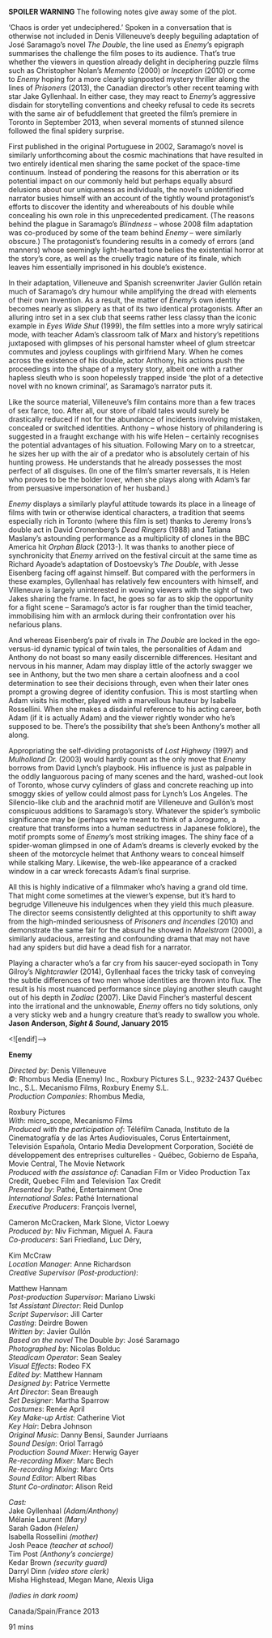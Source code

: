 **SPOILER WARNING** The following notes give away some of the plot.

‘Chaos is order yet undeciphered.’ Spoken in a conversation that is otherwise not included in Denis Villeneuve’s deeply beguiling adaptation of José Saramago’s novel _The Double_, the line used as _Enemy_’s epigraph summarises the challenge the film poses to its audience. That’s true whether the viewers in question already delight in deciphering puzzle films such as Christopher Nolan’s _Memento_ (2000) or _Inception_ (2010) or come to _Enemy_ hoping for a more clearly signposted mystery thriller along the lines of _Prisoners_ (2013), the Canadian director’s other recent teaming with star Jake Gyllenhaal. In either case, they may react to _Enemy_’s aggressive disdain for storytelling conventions and cheeky refusal to cede its secrets with the same air of befuddlement that greeted the film’s premiere in Toronto in September 2013, when several moments of stunned silence followed the final spidery surprise.

First published in the original Portuguese in 2002, Saramago’s novel is similarly unforthcoming about the cosmic machinations that have resulted in two entirely identical men sharing the same pocket of the space-time continuum. Instead of pondering the reasons for this aberration or its potential impact on our commonly held but perhaps equally absurd delusions about our uniqueness as individuals, the novel’s unidentified narrator busies himself with an account of the tightly wound protagonist’s efforts to discover the identity and whereabouts of his double while concealing his own role in this unprecedented predicament. (The reasons behind the plague in Saramago’s _Blindness_ – whose 2008 film adaptation was co-produced by some of the team behind _Enemy_ – were similarly obscure.) The protagonist’s foundering results in a comedy of errors (and manners) whose seemingly light-hearted tone belies the existential horror at the story’s core, as well as the cruelly tragic nature of its finale, which leaves him essentially imprisoned in his double’s existence.

In their adaptation, Villeneuve and Spanish screenwriter Javier Gullón retain much of Saramago’s dry humour while amplifying the dread with elements of their own invention. As a result, the matter of _Enemy_’s own identity becomes nearly as slippery as that of its two identical protagonists. After an alluring intro set in a sex club that seems rather less classy than the iconic example in _Eyes Wide Shut_ (1999), the film settles into a more wryly satirical mode, with teacher Adam’s classroom talk of Marx and history’s repetitions juxtaposed with glimpses of his personal hamster wheel of glum streetcar commutes and joyless couplings with girlfriend Mary. When he comes across the existence of his double, actor Anthony, his actions push the proceedings into the shape of a mystery story, albeit one with a rather hapless sleuth who is soon hopelessly trapped inside ‘the plot of a detective novel with no known criminal’, as Saramago’s narrator puts it.

Like the source material, Villeneuve’s film contains more than a few traces of sex farce, too. After all, our store of ribald tales would surely be drastically reduced if not for the abundance of incidents involving mistaken, concealed or switched identities. Anthony – whose history of philandering is suggested in a fraught exchange with his wife Helen – certainly recognises the potential advantages of his situation. Following Mary on to a streetcar, he sizes her up with the air of a predator who is absolutely certain of his hunting prowess. He understands that he already possesses the most perfect of all disguises. (In one of the film’s smarter reversals, it is Helen who proves to be the bolder lover, when she plays along with Adam’s far from persuasive impersonation of her husband.)

_Enemy_ displays a similarly playful attitude towards its place in a lineage of films with twin or otherwise identical characters, a tradition that seems especially rich in Toronto (where this film is set) thanks to Jeremy Irons’s double act in David Cronenberg’s _Dead Ringers_ (1988) and Tatiana Maslany’s astounding performance as a multiplicity of clones in the BBC America hit _Orphan Black_ (2013-). It was thanks to another piece of synchronicity that _Enemy_ arrived on the festival circuit at the same time as Richard Ayoade’s adaptation of Dostoevsky’s _The Double_, with Jesse Eisenberg facing off against himself. But compared with the performers in these examples, Gyllenhaal has relatively few encounters with himself, and Villeneuve is largely uninterested in wowing viewers with the sight of two Jakes sharing the frame. In fact, he goes so far as to skip the opportunity for a fight scene – Saramago’s actor is far rougher than the timid teacher, immobilising him with an armlock during their confrontation over his nefarious plans.

And whereas Eisenberg’s pair of rivals in _The Double_ are locked in the ego-versus-id dynamic typical of twin tales, the personalities of Adam and Anthony do not boast so many easily discernible differences. Hesitant and nervous in his manner, Adam may display little of the actorly swagger we see in Anthony, but the two men share a certain aloofness and a cool determination to see their decisions through, even when their later ones prompt a growing degree of identity confusion. This is most startling when Adam visits his mother, played with a marvellous hauteur by Isabella Rossellini. When she makes a disdainful reference to his acting career, both Adam (if it is actually Adam) and the viewer rightly wonder who he’s supposed to be. There’s the possibility that she’s been Anthony’s mother all along.

Appropriating the self-dividing protagonists of _Lost Highway_ (1997) and _Mulholland Dr._ (2003) would hardly count as the only move that _Enemy_ borrows from David Lynch’s playbook. His influence is just as palpable in the oddly languorous pacing of many scenes and the hard, washed-out look of Toronto, whose curvy cylinders of glass and concrete reaching up into smoggy skies of yellow could almost pass for Lynch’s Los Angeles. The Silencio-like club and the arachnid motif are Villeneuve and Gullón’s most conspicuous additions to Saramago’s story. Whatever the spider’s symbolic significance may be (perhaps we’re meant to think of a Jorogumo, a creature that transforms into a human seductress in Japanese folklore), the motif prompts some of _Enemy_’s most striking images. The shiny face of a spider-woman glimpsed in one of Adam’s dreams is cleverly evoked by the sheen of the motorcycle helmet that Anthony wears to conceal himself while stalking Mary. Likewise, the web-like appearance of a cracked window in a car wreck forecasts Adam’s final surprise.

All this is highly indicative of a filmmaker who’s having a grand old time. That might come sometimes at the viewer’s expense, but it’s hard to begrudge Villeneuve his indulgences when they yield this much pleasure. The director seems consistently delighted at this opportunity to shift away from the high-minded seriousness of _Prisoners and Incendies_ (2010) and demonstrate the same fair for the absurd he showed in _Maelstrom_ (2000), a similarly audacious, arresting and confounding drama that may not have had any spiders but did have a dead fish for a narrator.

Playing a character who’s a far cry from his saucer-eyed sociopath in Tony Gilroy’s _Nightcrawler_ (2014), Gyllenhaal faces the tricky task of conveying the subtle differences of two men whose identities are thrown into flux. The result is his most nuanced performance since playing another sleuth caught out of his depth in _Zodiac_ (2007). Like David Fincher’s masterful descent into the irrational and the unknowable, _Enemy_ offers no tidy solutions, only a very sticky web and a hungry creature that’s ready to swallow you whole.<br>
**Jason Anderson, _Sight & Sound_, January 2015**
<br>

<![endif]-->

**Enemy**

_Directed by_: Denis Villeneuve  
_©_: Rhombus Media (Enemy) Inc., Roxbury Pictures S.L., 9232-2437 Québec Inc., S.L. Mecanismo Films, Roxbury Enemy S.L.  
_Production Companies_: Rhombus Media,

Roxbury Pictures  
_With_: micro_scope, Mecanismo Films  
_Produced with the participation of_: Téléfilm Canada, Instituto de la Cinematografía y de las Artes Audiovisuales, Corus Entertainment, Televisión Española, Ontario Media Development Corporation, Société de développement des entreprises culturelles - Québec, Gobierno de España, Movie Central, The Movie Network  
_Produced with the assistance of_: Canadian Film or Video Production Tax Credit, Quebec Film and Television Tax Credit  
_Presented by_: Pathé, Entertainment One  
_International Sales_: Pathé International  
_Executive Producers_: François Ivernel,

Cameron McCracken, Mark Slone, Victor Loewy  
_Produced by_: Niv Fichman, Miguel A. Faura  
_Co-producers_: Sari Friedland, Luc Déry,

Kim McCraw  
_Location Manager_: Anne Richardson  
_Creative Supervisor (Post-production)_:

Matthew Hannam  
_Post-production Supervisor_: Mariano Liwski  
_1st Assistant Director_: Reid Dunlop  
_Script Supervisor_: Jill Carter  
_Casting_: Deirdre Bowen  
_Written by_: Javier Gullón  
_Based on the novel_ The Double _by_: José Saramago  
_Photographed by_: Nicolas Bolduc  
_Steadicam Operator_: Sean Sealey  
_Visual Effects_: Rodeo FX  
_Edited by_: Matthew Hannam  
_Designed by_: Patrice Vermette  
_Art Director_: Sean Breaugh  
_Set Designer_: Martha Sparrow  
_Costumes_: Renée April  
_Key Make-up Artist_: Catherine Viot  
_Key Hair_: Debra Johnson  
_Original Music_: Danny Bensi, Saunder Jurriaans  
_Sound Design_: Oriol Tarragó  
_Production Sound Mixer_: Herwig Gayer  
_Re-recording Mixer_: Marc Bech  
_Re-recording Mixing_: Marc Orts  
_Sound Editor_: Albert Ribas  
_Stunt Co-ordinator_: Alison Reid

_Cast:_  
Jake Gyllenhaal _(Adam/Anthony)_  
Mélanie Laurent _(Mary)_  
Sarah Gadon _(Helen)_  
Isabella Rossellini _(mother)_  
Josh Peace _(teacher at school)_  
Tim Post _(Anthony’s concierge)_  
Kedar Brown _(security guard)_  
Darryl Dinn _(video store clerk)_  
Misha Highstead, Megan Mane, Alexis Uiga

_(ladies in dark room)_

Canada/Spain/France 2013

91 mins
<!--stackedit_data:
eyJoaXN0b3J5IjpbMTAzMDQ1OTk3Ml19
-->
